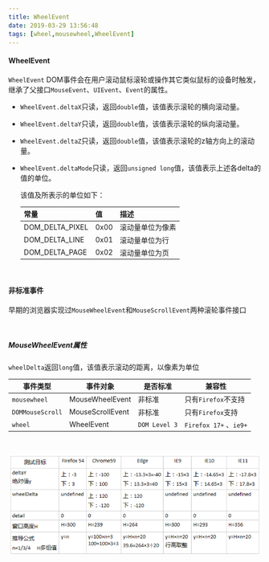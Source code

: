 ```yaml
---
title: WheelEvent
date: 2019-03-29 13:56:48
tags: [wheel,mousewheel,WheelEvent]
---
```


#### WheelEvent

`WheelEvent` DOM事件会在用户滚动鼠标滚轮或操作其它类似鼠标的设备时触发，继承了父接口`MouseEvent`、`UIEvent`、`Event`的属性。

- `WheelEvent.deltaX`只读，返回`double`值，该值表示滚轮的横向滚动量。

- `WheelEvent.deltaY`只读，返回`double`值，该值表示滚轮的纵向滚动量。

- `WheelEvent.deltaZ`只读，返回`double`值，该值表示滚轮的z轴方向上的滚动量。

- `WheelEvent.deltaMode`只读，返回`unsigned long`值，该值表示上述各delta的值的单位。

  该值及所表示的单位如下：

  | 常量            | 值   | 描述             |
  | --------------- | ---- | ---------------- |
  | DOM_DELTA_PIXEL | 0x00 | 滚动量单位为像素 |
  | DOM_DELTA_LINE  | 0x01 | 滚动量单位为行   |
  | DOM_DELTA_PAGE  | 0x02 | 滚动量单位为页   |

<!--more-->

<br/>



#### 非标准事件

早期的浏览器实现过`MouseWheelEvent`和`MouseScrollEvent`两种滚轮事件接口

<br/>



##### MouseWheelEvent属性

`wheelDelta`返回`long`值，该值表示滚动的距离，以像素为单位

| 事件类型         | 事件对象         | 是否标准      | 兼容性                 |
| ---------------- | ---------------- | ------------- | ---------------------- |
| `mousewheel`     | MouseWheelEvent  | 非标准        | 只有`Firefox`不支持    |
| `DOMMouseScroll` | MouseScrollEvent | 非标准        | 只有`Firefox`支持      |
| `wheel`          | WheelEvent       | `DOM Level 3` | `Firefox 17+` 、`ie9+` |

<br/>



![](WheelEvent\1.png)

<br/>

